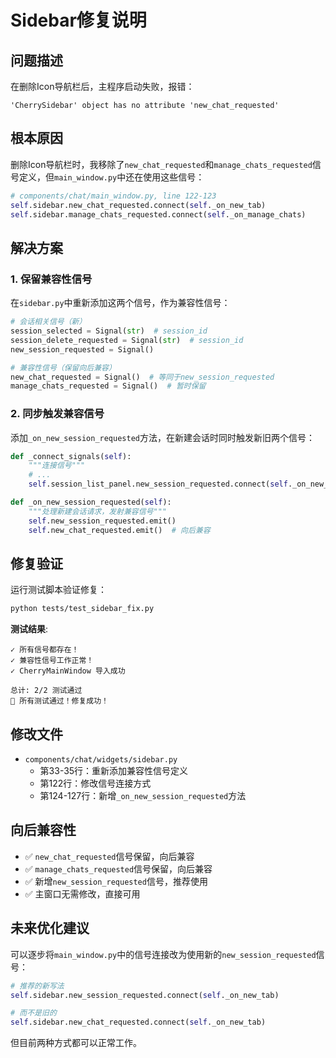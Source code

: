 # Sidebar修复说明

## 问题描述

在删除Icon导航栏后，主程序启动失败，报错：
```
'CherrySidebar' object has no attribute 'new_chat_requested'
```

## 根本原因

删除Icon导航栏时，我移除了`new_chat_requested`和`manage_chats_requested`信号定义，但`main_window.py`中还在使用这些信号：

```python
# components/chat/main_window.py, line 122-123
self.sidebar.new_chat_requested.connect(self._on_new_tab)
self.sidebar.manage_chats_requested.connect(self._on_manage_chats)
```

## 解决方案

### 1. 保留兼容性信号

在`sidebar.py`中重新添加这两个信号，作为兼容性信号：

```python
# 会话相关信号（新）
session_selected = Signal(str)  # session_id
session_delete_requested = Signal(str)  # session_id
new_session_requested = Signal()

# 兼容性信号（保留向后兼容）
new_chat_requested = Signal()  # 等同于new_session_requested
manage_chats_requested = Signal()  # 暂时保留
```

### 2. 同步触发兼容信号

添加`_on_new_session_requested`方法，在新建会话时同时触发新旧两个信号：

```python
def _connect_signals(self):
    """连接信号"""
    # ...
    self.session_list_panel.new_session_requested.connect(self._on_new_session_requested)

def _on_new_session_requested(self):
    """处理新建会话请求，发射兼容信号"""
    self.new_session_requested.emit()
    self.new_chat_requested.emit()  # 向后兼容
```

## 修复验证

运行测试脚本验证修复：

```bash
python tests/test_sidebar_fix.py
```

**测试结果**:
```
✓ 所有信号都存在！
✓ 兼容性信号工作正常！
✓ CherryMainWindow 导入成功

总计: 2/2 测试通过
🎉 所有测试通过！修复成功！
```

## 修改文件

- `components/chat/widgets/sidebar.py`
  - 第33-35行：重新添加兼容性信号定义
  - 第122行：修改信号连接方式
  - 第124-127行：新增`_on_new_session_requested`方法

## 向后兼容性

- ✅ `new_chat_requested`信号保留，向后兼容
- ✅ `manage_chats_requested`信号保留，向后兼容
- ✅ 新增`new_session_requested`信号，推荐使用
- ✅ 主窗口无需修改，直接可用

## 未来优化建议

可以逐步将`main_window.py`中的信号连接改为使用新的`new_session_requested`信号：

```python
# 推荐的新写法
self.sidebar.new_session_requested.connect(self._on_new_tab)

# 而不是旧的
self.sidebar.new_chat_requested.connect(self._on_new_tab)
```

但目前两种方式都可以正常工作。
